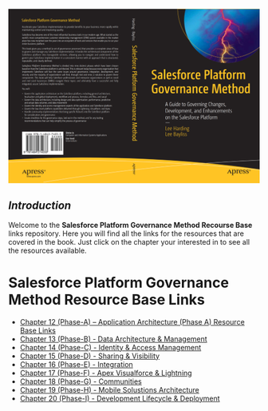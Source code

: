 <p align="center">
  <img src="https://github.com/SalesforcePlatformGovernanceMethod/SalesforcePlatformGovernanceMethod/blob/8081ed635e58da0b14c8ccf3aa913195ba829bca/images/book-cover.png" title="Salesforce Platform Governance Method">
</p>

## _Introduction_

Welcome to the **Salesforce Platform Governance Method Recourse Base** links repository. Here you will find all the links for the resources that are covered in the book. Just click on the chapter your interested in to see all the resources available.

# **Salesforce Platform Governance Method Resource Base Links**

- [Chapter 12 (Phase-A) – Application Architecture (Phase A) Resource Base Links](https://github.com/SalesforcePlatformGovernanceMethod/Phase-A)
- [Chapter 13 (Phase-B) - Data Architecture & Management](https://github.com/SalesforcePlatformGovernanceMethod/Phase-B)
- [Chapter 14 (Phase-C) - Identity & Access Management](https://github.com/SalesforcePlatformGovernanceMethod/Phase-C)
- [Chapter 15 (Phase-D) - Sharing & Visibility](https://github.com/SalesforcePlatformGovernanceMethod/Phase-D)
- [Chapter 16 (Phase-E) - Integration](https://github.com/SalesforcePlatformGovernanceMethod/Phase-E)
- [Chapter 17 (Phase-F) - Apex Visualforce & Lightning](https://github.com/SalesforcePlatformGovernanceMethod/Phase-F)
- [Chapter 18 (Phase-G) - Communities](https://github.com/SalesforcePlatformGovernanceMethod/Phase-G)
- [Chapter 19 (Phase-H) - Mobile Solustions Architecture](https://github.com/SalesforcePlatformGovernanceMethod/Phase-H)
- [Chapter 20 (Phase-I) - Development Lifecycle & Deployment](https://github.com/SalesforcePlatformGovernanceMethod/Phase-I)
